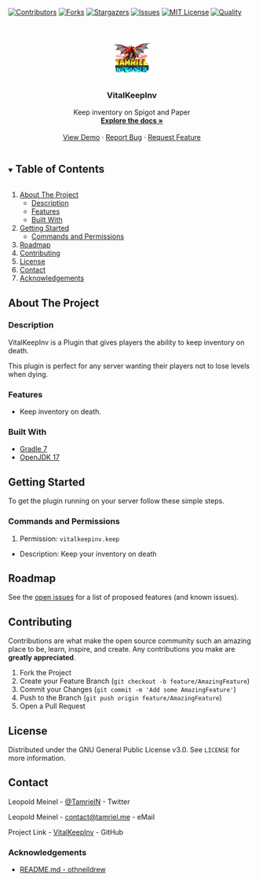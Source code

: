<!-- PROJECT SHIELDS -->
[![Contributors][contributors-shield]][contributors-url]
[![Forks][forks-shield]][forks-url]
[![Stargazers][stars-shield]][stars-url]
[![Issues][issues-shield]][issues-url]
[![MIT License][license-shield]][license-url]
[![Quality][quality-shield]][quality-url]

<!-- PROJECT LOGO -->
<!--suppress ALL -->
<br />
<p align="center">
  <a href="https://github.com/LeoMeinel/VitalKeepInv">
    <img src="images/logo.png" alt="Logo" width="80" height="80">
  </a>

<h3 align="center">VitalKeepInv</h3>

  <p align="center">
    Keep inventory on Spigot and Paper
    <br />
    <a href="https://github.com/LeoMeinel/VitalKeepInv"><strong>Explore the docs »</strong></a>
    <br />
    <br />
    <a href="https://github.com/LeoMeinel/VitalKeepInv">View Demo</a>
    ·
    <a href="https://github.com/LeoMeinel/VitalKeepInv/issues">Report Bug</a>
    ·
    <a href="https://github.com/LeoMeinel/VitalKeepInv/issues">Request Feature</a>
  </p>

<!-- TABLE OF CONTENTS -->
<details open="open">
  <summary><h2 style="display: inline-block">Table of Contents</h2></summary>
  <ol>
    <li>
      <a href="#about-the-project">About The Project</a>
      <ul>
        <li><a href="#description">Description</a></li>
        <li><a href="#features">Features</a></li>
        <li><a href="#built-with">Built With</a></li>
      </ul>
    </li>
    <li>
      <a href="#getting-started">Getting Started</a>
      <ul>
        <li><a href="#commands-and-permissions">Commands and Permissions</a></li>
      </ul>
    </li>
    <li><a href="#roadmap">Roadmap</a></li>
    <li><a href="#contributing">Contributing</a></li>
    <li><a href="#license">License</a></li>
    <li><a href="#contact">Contact</a></li>
    <li><a href="#acknowledgements">Acknowledgements</a></li>
  </ol>
</details>

<!-- ABOUT THE PROJECT -->

## About The Project

### Description

VitalKeepInv is a Plugin that gives players the ability to keep inventory on death.

This plugin is perfect for any server wanting their players not to lose levels when dying.

### Features

* Keep inventory on death.

### Built With

* [Gradle 7](https://docs.gradle.org/7.4/release-notes.html)
* [OpenJDK 17](https://openjdk.java.net/projects/jdk/17/)

<!-- GETTING STARTED -->

## Getting Started

To get the plugin running on your server follow these simple steps.

### Commands and Permissions

1. Permission: `vitalkeepinv.keep`

* Description: Keep your inventory on death

<!-- ROADMAP -->

## Roadmap

See the [open issues](https://github.com/LeoMeinel/VitalKeepInv/issues) for a list of proposed features (and known
issues).

<!-- CONTRIBUTING -->

## Contributing

Contributions are what make the open source community such an amazing place to be, learn, inspire, and create. Any
contributions you make are **greatly appreciated**.

1. Fork the Project
2. Create your Feature Branch (`git checkout -b feature/AmazingFeature`)
3. Commit your Changes (`git commit -m 'Add some AmazingFeature'`)
4. Push to the Branch (`git push origin feature/AmazingFeature`)
5. Open a Pull Request

<!-- LICENSE -->

## License

Distributed under the GNU General Public License v3.0. See `LICENSE` for more information.

<!-- CONTACT -->

## Contact

Leopold Meinel - [@TamrielN](https://twitter.com/TamrielN) - Twitter

Leopold Meinel - [contact@tamriel.me](mailto:contact@tamriel.me) - eMail

Project Link - [VitalKeepInv](https://github.com/LeoMeinel/VitalKeepInv) - GitHub

<!-- ACKNOWLEDGEMENTS -->

### Acknowledgements

* [README.md - othneildrew](https://github.com/othneildrew/Best-README-Template)

<!-- MARKDOWN LINKS & IMAGES -->

[contributors-shield]: https://img.shields.io/github/contributors-anon/LeoMeinel/VitalKeepInv?style=for-the-badge

[contributors-url]: https://github.com/LeoMeinel/VitalKeepInv/graphs/contributors

[forks-shield]: https://img.shields.io/github/forks/LeoMeinel/VitalKeepInv?label=Forks&style=for-the-badge

[forks-url]: https://github.com/LeoMeinel/VitalKeepInv/network/members

[stars-shield]: https://img.shields.io/github/stars/LeoMeinel/VitalKeepInv?style=for-the-badge

[stars-url]: https://github.com/LeoMeinel/VitalKeepInv/stargazers

[issues-shield]: https://img.shields.io/github/issues/LeoMeinel/VitalKeepInv?style=for-the-badge

[issues-url]: https://github.com/LeoMeinel/VitalKeepInv/issues

[license-shield]: https://img.shields.io/github/license/LeoMeinel/VitalKeepInv?style=for-the-badge

[license-url]: https://github.com/LeoMeinel/VitalKeepInv/blob/main/LICENSE

[quality-shield]: https://img.shields.io/codefactor/grade/github/LeoMeinel/VitalKeepInv?style=for-the-badge

[quality-url]: https://www.codefactor.io/repository/github/LeoMeinel/VitalKeepInv
